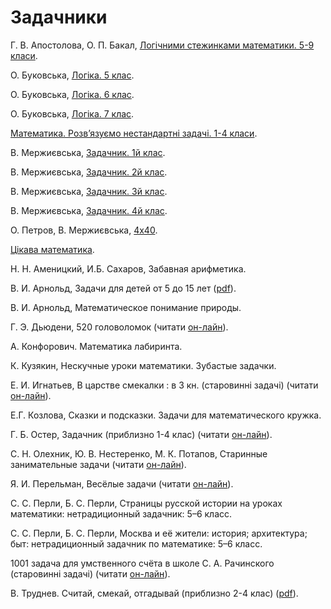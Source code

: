 # Задачники

Г. В. Апостолова, О. П. Бакал, [Логічними стежинками математики. 5-9 класи](https://www.geneza.ua/product/301).

О. Буковська, [Логіка. 5 клас](https://www.booklya.ua/book/log-ka-zoshit-konspekt-5-klas-177612/).

О. Буковська, [Логіка. 6 клас](https://www.booklya.ua/book/log-ka-zoshit-konspekt-6-klas-203323/).

О. Буковська, [Логіка. 7 клас](https://www.booklya.ua/book/log-ka-7-klas-zoshit-konspekt-210293/).

[Математика. Розв’язуємо нестандартні задачі. 1-4 класи](https://bookclub.ua/catalog/books/childbooks_7_12_years/matematika-rozvyazuiemo-nestandartni-zadachi).

В. Мержиєвська, [Задачник. 1й клас](https://l.facebook.com/l.php?u=https%3A%2F%2Fberkoshko.blogspot.com%2F2017%2F06%2F1.html%3Ffbclid%3DIwAR07uBwNh4SwMQ_EHWmfVSwwxGBq7jG-peBSh36UhVEYynuopyUBPY3kbl0&h=AT28Bgqre8vtGnJVgr2ccDlHA8gUMc1U10wCPTh2KPApn70OxdCU6ahQv1k0rl8oVIJWx6b7i6C4fCT8siULYPWWi1sfe0ikJ5ycczduTqv-JJ6gmLHuiX7HmBCoUTB_YXiU&__tn__=-UK-y-R&c[0]=AT2lGe1kCKTLXSL208yUVEFCowrscZsqfJJQLQDeHSMjEkvo7lF43G83UXljygsEZTDX4BXAh1mhlLiyelADWVnnXoN3XAPeL6HEDEfKjTvsykt_hjei51ZyVmS-qv8KF5WjMqoorvPY7Po5U8C32eCqls8JpFWveuWMFKYRr2SMi_LP5JlgALiYD8yTSdvPu649bNMPzQbLj1c).

В. Мержиєвська, [Задачник. 2й клас](https://l.facebook.com/l.php?u=https%3A%2F%2Fberkoshko.blogspot.com%2F2018%2F07%2F2.html%3Ffbclid%3DIwAR2258DTioR2dsh0xj4eNOMmrbNdxk68sUzuUoKbEBbkYcVIamvsTVPS3o8&h=AT0DIj9X-KK8qJv7KFVnCZXjdR3j8ZNzYiD51b2TT2QXl0mXejCbt4gqFp4rhd7rZvaAKki10Uh7M7s6927J4gfXHsXSPZrE82kOtEEZTQO6RgEEA-1oB-4Z9d8goc_DnAzQ&__tn__=-UK-y-R&c[0]=AT2lGe1kCKTLXSL208yUVEFCowrscZsqfJJQLQDeHSMjEkvo7lF43G83UXljygsEZTDX4BXAh1mhlLiyelADWVnnXoN3XAPeL6HEDEfKjTvsykt_hjei51ZyVmS-qv8KF5WjMqoorvPY7Po5U8C32eCqls8JpFWveuWMFKYRr2SMi_LP5JlgALiYD8yTSdvPu649bNMPzQbLj1c).

В. Мержиєвська, [Задачник. 3й клас](https://l.facebook.com/l.php?u=https%3A%2F%2Fberkoshko.blogspot.com%2F2019%2F08%2F3.html%3Ffbclid%3DIwAR09Bfcr_QsjTj0eR41GbF3_MMjLq647wtuONztaKMpeJqhHZGrKXpCiEHA&h=AT38MLVZjcito16bqymd19ZFiTwR4mWeyWXJQnxiYeTfftOEa4Esfns1vKNJ8l9ch1ceHGpORye4QJsYhBlwBmACcDmUJTkUJ8p0G4JN7d6LxwsnlzzLX6RdRISttJQ89nGb&__tn__=-UK-y-R&c[0]=AT2lGe1kCKTLXSL208yUVEFCowrscZsqfJJQLQDeHSMjEkvo7lF43G83UXljygsEZTDX4BXAh1mhlLiyelADWVnnXoN3XAPeL6HEDEfKjTvsykt_hjei51ZyVmS-qv8KF5WjMqoorvPY7Po5U8C32eCqls8JpFWveuWMFKYRr2SMi_LP5JlgALiYD8yTSdvPu649bNMPzQbLj1c).

В. Мержиєвська, [Задачник. 4й клас](https://berkoshko.blogspot.com/2020/08/4.html).

О. Петров, В. Мержиєвська, [4х40](http://alexandervpetrov.github.io/book.4x40/).

[Цікава математика](https://shop.talantbooks.com.ua/katalog-knig/uchebnye-posobija/biblioteka-shkolnika/krylatye-slova-i-vyrazheniya-rus-1/).



  
Н. Н. Аменицкий, И.Б. Сахаров, Забавная арифметика.

В. И. Арнольд, Задачи для детей от 5 до 15 лет \([pdf](http://ilib.mccme.ru/pdf/VIA-taskbook.pdf)\).

В. И. Арнольд, Математическое понимание природы.

Г. Э. Дьюдени, 520 головоломок \(читати [он-лайн](https://royallib.com/read/dyudeni_genri/pyatsot_dvadtsat_golovolomok.html#0)\).

А. Конфорович. Математика лабиринта.

К. Кузякин, Нескучные уроки математики. Зубастые задачки.

Е. И. Игнатьев, В царстве смекалки : в 3 кн.  \(старовинні задачі\) \(читати [он-лайн](http://mathemlib.ru/books/item/f00/s00/z0000016/)\).

Е.Г. Козлова, Сказки и подсказки. Задачи для математического кружка.

Г. Б. Остер, Задачник \(приблизно 1-4 клас\) \(читати [он-лайн](https://www.litmir.me/br/?b=135564)\).

С. Н. Олехник, Ю. В. Нестеренко, М. К. Потапов, Старинные занимательные задачи \(читати [он-лайн](https://uch-lit.ru/matematika-2/dlya-shkolnikov/olehnik-s-n-i-dr-starinnyie-zanimateln)\).

Я. И. Перельман, Весёлые задачи \(читати [он-лайн](https://iknigi.net/avtor-yakov-perelman/64735-dlya-yunyh-matematikov-veselye-zadachi-yakov-perelman/read/page-1.html)\).

С. С. Перли, Б. С. Перли, Страницы русской истории на уроках математики: нетрадиционный задачник: 5–6 класс.

С. С. Перли, Б. С. Перли, Москва и её жители: история; архитектура; быт: нетрадиционный задачник по математике: 5–6 класс.

1001 задача для умственного счёта в школе С. А. Рачинского \(старовинні задачі\) \(читати [он-лайн](https://www.litmir.me/br/?b=262884&p=1)\).

В. Труднев. Считай, смекай, отгадывай \(приблизно 2-4 клас\) \([pdf](http://testuser7.narod.ru/School/Trudnev.pdf)\).

